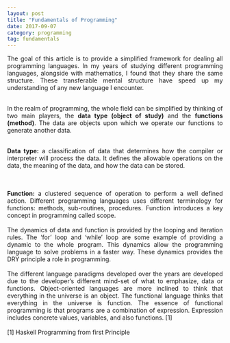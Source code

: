 ```yaml
---
layout: post
title: "Fundamentals of Programming"
date: 2017-09-07
category: programming 
tag: fundamentals
---
```


<div style="text-align: justify;">
The goal of this article is to provide a simplified framework for dealing all programming languages. In my years of studying different programming languages, alongside with mathematics, I found that they share the same structure. These transferable mental structure have speed up my understanding of any new language I encounter.
<br>
<br>


In the realm of programming, the whole field can be simplified by thinking of two main players, the <b>data type (object of study)</b> and the <b>functions (method)</b>. The data are objects upon which we operate our functions to generate another data.
<br>
<br>


<b>Data type:</b> a classification of data that determines how the compiler or interpreter will process the data. It defines the allowable operations on the data, the meaning of the data, and how the data can be stored.


<br>
<br>
<b>Function:</b> a clustered sequence of operation to perform a well defined action. Different programming languages uses different terminology for functions: methods, sub-routines, procedures. Function introduces a key concept in programming called scope.


<br>
<br>
The dynamics of data and function is provided by the looping and iteration rules. The ‘for’ loop and ‘while’ loop are some example of providing a dynamic to the whole program. This dynamics allow the programming language to solve problems in a faster way. These dynamics provides the DRY principle a role in programming.


<br>
<br>
The different language paradigms developed over the years are developed due to the developer’s different mind-set of what to emphasize, data or functions. Object-oriented languages are more inclined to think that everything in the universe is an object. The functional language thinks that everything in the universe is function. The essence of functional programming is that programs are a combination of expression. Expression includes concrete values, variables, and also functions. [1]

<br>
<br>
[1] Haskell Programming from first Principle
</div>